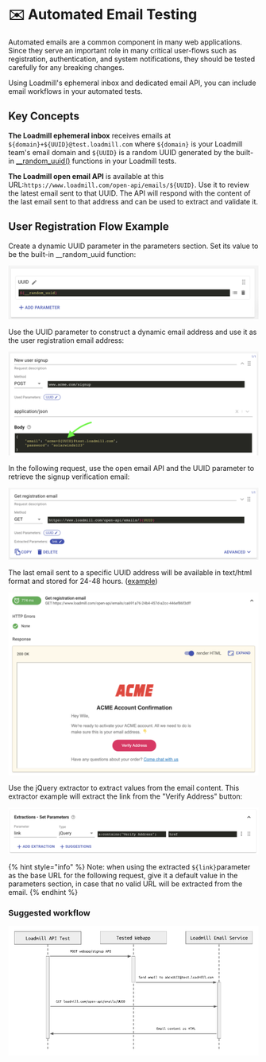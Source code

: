 # ✉️ Automated Email Testing

Automated emails are a common component in many web applications. Since they serve an important role in many critical user-flows such as registration, authentication, and system notifications, they should be tested carefully for any breaking changes.

Using Loadmill's ephemeral inbox and dedicated email API, you can include email workflows in your automated tests.

## Key Concepts

**The Loadmill ephemeral inbox** receives emails at `${domain}+${UUID}@test.loadmill.com` where `${domain}` is your Loadmill team's email domain and `${UUID}` is a random UUID generated by the built-in [\_\_random\_uuid\(\)](test-suite-editor/functions.md#__random_uuid) functions in your Loadmill tests.

**The Loadmill open email API** is available at this URL:`https://www.loadmill.com/open-api/emails/${UUID}`. Use it to review the latest email sent to that UUID. The API will respond with the content of the last email sent to that address and can be used to extract and validate it.

## User Registration Flow Example

Create a dynamic UUID parameter in the parameters section. Set its value to be the built-in \_\_random\_uuid function:

![](../.gitbook/assets/image%20%2845%29.png)

Use the UUID parameter to construct a dynamic email address and use it as the user registration email address:

![](../.gitbook/assets/image%20%2841%29.png)

In the following request, use the open email API and the UUID parameter to retrieve the signup verification email:

![](../.gitbook/assets/image%20%2847%29.png)

The last email sent to a specific UUID address will be available in text/html format and stored for 24-48 hours. \([example](https://www.loadmill.com/open-api/emails/ca691a76-24b4-457d-a2cc-446ef86f3dff)\) 

![](../.gitbook/assets/image%20%2844%29.png)

Use the jQuery extractor to extract values from the email content. This extractor example will extract the link from the "Verify Address" button:

![](../.gitbook/assets/image%20%2842%29.png)

{% hint style="info" %}
Note: when using the extracted `${link}`parameter as the base URL for the following request, give it a default value in the parameters section, in case that no valid URL will be extracted from the email.
{% endhint %}

### Suggested workflow

![](../.gitbook/assets/image%20%2848%29.png)

